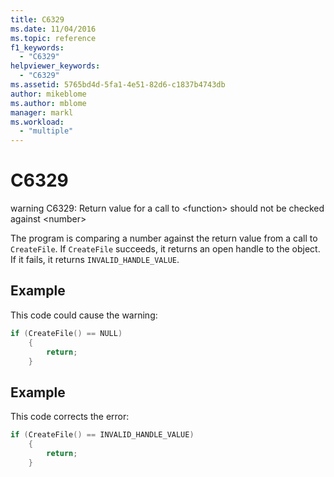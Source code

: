 ```yaml
---
title: C6329
ms.date: 11/04/2016
ms.topic: reference
f1_keywords:
  - "C6329"
helpviewer_keywords:
  - "C6329"
ms.assetid: 5765bd4d-5fa1-4e51-82d6-c1837b4743db
author: mikeblome
ms.author: mblome
manager: markl
ms.workload:
  - "multiple"
---
```

# C6329
warning C6329: Return value for a call to \<function> should not be checked against \<number>

 The program is comparing a number against the return value from a call to `CreateFile`. If `CreateFile` succeeds, it returns an open handle to the object. If it fails, it returns `INVALID_HANDLE_VALUE`.

## Example
 This code could cause the warning:

```cpp
if (CreateFile() == NULL)
    {
        return;
    }
```

## Example
 This code corrects the error:

```cpp
if (CreateFile() == INVALID_HANDLE_VALUE)
    {
        return;
    }
```